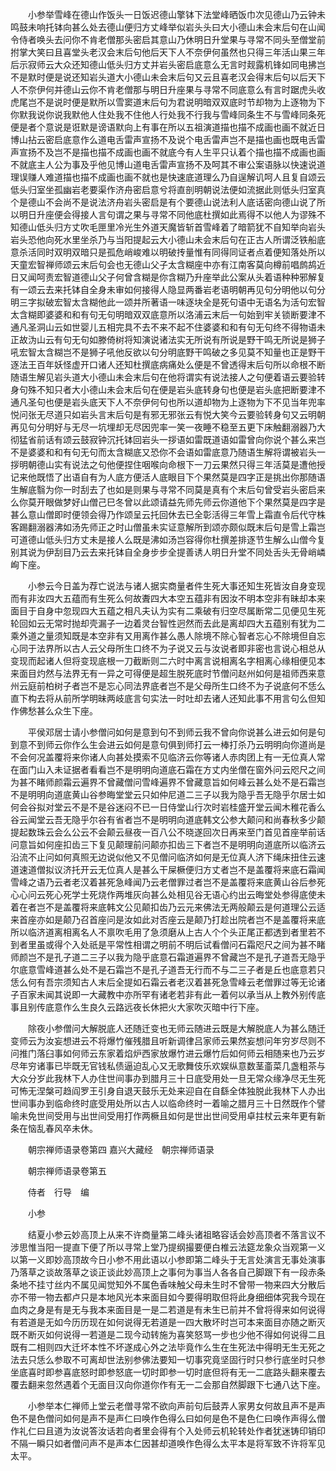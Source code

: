 <!-- { "loadSidebar": true } -->
　　小参举雪峰在德山作饭头一日饭迟德山擎钵下法堂峰晒饭巾次见德山乃云钟未鸣鼓未响托钵向甚么处去德山便归方丈峰举似岩头头曰大小德山未会末后句在山闻令侍者唤头去问你不肯老僧那头密启其意山乃休明日升堂果与寻常不同头至僧堂前拊掌大笑曰且喜堂头老汉会末后句他后天下人不奈伊何虽然也只得三年活山果三年后示寂师云大众还知德山低头归方丈并岩头密启底意么无言时觌露机锋如同电拂岂不是默时便是说还知岩头道大小德山未会末后句又云且喜老汉会得末后句以后天下人不奈伊何并德山云你不肯老僧那与明日升座果与寻常不同底意么有言时踞虎头收虎尾岂不是说时便是默所以雪窦道末后句为君说明暗双双底时节却物为上逐物为下你默我说你说我默他人住处我不住他人行处我不行我与雪峰同条生不与雪峰同条死便是者个意说是诳默是谤语默向上有事在所以五祖演道描也描不成画也画不就近日博山拈云密启底意作么道电舌雷声宣扬不及说个电舌雷声岂不是描也画也既电舌雷声宣扬不及岂不是描也描不成画也画不就底今有人生平只认着个描也描不成画也画不就底主人公为事及乎他见博山道电舌雷声宣扬不及呵其不审公案语脉以快速说道理误赚人难道描也描不成画也画不就也是快速底道理么乃自逞解讥呵人且复自颂云低头归室坐孤幽岩老要渠作济舟密启意兮将直剖明朝说法便如流据此则低头归室真个是德山不会尚不是说法济舟岩头密启是有个要德山说法利人底话密向德山说了所以明日升座便会得接人言句谓之果与寻常不同他底杜撰如此焉得不以他人为谬殊不知德山低头归方丈吹毛匣里冷光生外道天魔皆斩首雪峰着了暗箭犹不自知举向岩头岩头恐他向死水里坐杀乃与当阳提起云大小德山未会末后句在正古人所谓泛铁船底意杀活同时双明双暗只是孤危峭峻难以明破抟量惟有同得同证者点着便知落处所以天童宏智禅师颂云末后句会也无德山父子太含糊座中亦有江南客莫向樽前唱鹧鸪近日又闻呵责宏智道德山父子何曾含糊是你含糊乃升座举此公案从头着语种种邪解复有一颂云去来托钵自全身未审如何接得人隐显两番岩老语明朝再见句分明他以句分明三字拟破宏智太含糊他此一颂并所著语一味逐块全是死句语中无语名为活句宏智太含糊即婆婆和和有句无句明暗双双底意所以洛浦云末后一句始到牢关锁断要津不通凡圣洞山云如世婴儿五相完具不去不来不起不住婆婆和和有句无句终不得物语未正故沩山云有句无句如滕倚树将知演说诸法实无所说有所说是野干鸣无所说是狮子吼宏智太含糊岂不是狮子吼他反欲以句分明底野干鸣破之多见莫不知量也正是野干逐法王百年妖怪虚开口诸人还知杜撰底病痛处么便是不曾透得末后句所以命根不断随语生解见岩头道大小德山未会末后句在他将谓实有说法接人之句便着语云要验转身句殊不知只者大小德山未会末后句在便是岩头底转身句也便是岩头底把断要津不通凡圣句也便是岩头底天下人不奈伊何句也所以道却物为上逐物为下不见当年兜率悦问张无尽道只如岩头言末后句是有邪无邪张云有悦大笑今云要验转身句又云明朝再见句分明好与无尽一坑埋却无尽因兜率一笑一夜睡不稳至五更下床触翻溺器乃大彻猛省前话有颂云鼓寂钟沉托钵回岩头一拶语如雷既道语如雷曾向你说个甚么来岂不是婆婆和和有句无句而太含糊底又恐你不会语如雷底意乃随语生解将谓被岩头一拶明朝德山实有说法之句他便捏住咽喉向命根下一刀云果然只得三年活莫是遭他授记来他既悟了出语自有为人底方便活人底眼目下个果然莫是四字正是挑出你那随语生解底翳为你一时刮去了也如是则果与寻常不同莫是真有个末后句曾受岩头密启来么你莫开眼做梦好山僧己巳冬曾以此颂请益先师先师云你道他下个果然莫是四字是甚么意山僧即时便领会得乃作颂呈云托回休去已全彰活得三年雪上霜直令后代守株客踢翻溺器沸如汤先师正之时山僧虽未实证意解所到颂亦颇似既末后句是雪上霜岂可道德山低头归方丈未是接人么既是沸如汤岂容得你杜撰差排逐节生解么山僧今复别其说为伊刮目乃云去来托钵自全身步步全提善诱人明日升堂不同处舌头无骨峭嶙峋下座。

　　小参云今日盖为荐亡说法与诸人据实商量者件生死大事还知生死皆汝自身变现而有非汝四大五蕴而有生死么何故聻四大本空五蕴非有因汝不明本空非有昧却本来面目于自身中忽现四大五蕴之相凡夫认为实有二乘破有归空尽属断常二见便见生死轮回如云无常时抛却壳漏子一边着灵台智性迥然而去此是离却四大五蕴别有犹为二乘外道之量须知既是本空非有又用离作甚么愚人除境不除心智者忘心不除境但自忘心同于法界所以古人云父母所生口终不为子说又云与汝说者即非密也言说心相总从变现而起诸人但将变现底根一刀截断则二六时中离言说相离名字相离心缘相便见本来面目灼然与法界无有一异之可得便是超生脱死底时节僧问赵州如何是祖师西来意州云庭前柏树子者岂不是忘心同法界底者岂不是父母所生口终不为子说底何不恁么直下构去将从前所学明昧两岐底言句实法一时吐却去诸人还知此事不用言句么但知作佛愁甚么众生下座。

　　平侯邓居士请小参僧问如何是意到句不到师云我不曾向你说甚么进云如何是句到意不到师云你作么生会进云如何是意句俱到师打云一棒打杀乃云明明向你道尚是不会何况盖覆将来你诸人向甚处摸索不见临济云你等诸人赤肉团上有一无位真人常在面门山入未证据者看看岂不是明明向道底石霜在方丈内坐僧在窗外问云咫尺之间为甚不睹师颜霜云遍界不曾藏僧问雪峰遍界不曾藏意旨如何峰云甚么处不是石霜岂不是明明向道底黄山谷参晦堂堂云只如仲尼道二三子以我为隐乎吾无隐乎尔居士如何会谷拟对堂云不是不是谷迷闷不已一日侍堂山行次时岩桂盛开堂云闻木稚花香么谷云闻堂云吾无隐乎尔谷有省者岂不是明明向道底韩文公参大颠问和尚春秋多少颠提起数珠云会么公云不会颠云昼夜一百八公不晓遂回次日再来至门首见首座举前话问意旨如何座扣齿三下复见颠理前问颠亦扣齿三下者岂不是明明向道底所以临济云沿流不止问如何真照无边说似他又不见僧问临济如何是无位真人济下绳床扭住云速道速道僧拟议济托开云无位真人是甚么干屎橛便归方丈者岂不是盖覆将来底石霜闻雪峰之语乃云者老汉着甚死急峰闻乃云老僧罪过者岂不是盖覆将来底黄山谷后参死心心问云死心死学士死烧作两堆灰向甚么处相见谷无语心约出云晦堂处参得底使未着在者岂不是盖覆将来底韩文公见颠扣齿乃云元来佛法无两般颠云是何道理公云适来首座亦如是颠乃召首座问是汝如此对否座云是颠乃打趁出院者岂不是盖覆将来底所以临济道离相离名人不禀吹毛用了急须磨从上古人个个头正尾正都透到者里若不到者里虽或得个入处祇是平常性相谓之明前不明后试看僧问石霜咫尺之间为甚不睹师颜岂不是孔子道二三子以我为隐乎底意石霜道遍界不曾藏岂不是孔子道吾无隐乎尔底意雪峰道甚么处不是石霜岂不是孔子道吾无行而不与二三子者是丘也底意若只恁么何有吾宗须知古人末后全提如石霜云者老汉着甚死急雪峰云老僧罪过等无论诸子百家未闻其说即一大藏教中亦所罕有诸老若非有此一着何以承当从上教外别传底事且别传底意作么生良久云路远夜长休把火大家吹灭暗中行下座。

　　除夜小参僧问大解脱底人还随迁变也无师云随进云既是大解脱底人为甚么随迁变师云为汝妄想进云不将爆竹催残腊且听新调律吕家师云果然妄想问年穷岁尽则不问推门落臼事如何师云东家着焰炉西家放爆竹进云爆竹后如何师云相随来也乃云岁尽年穷诸事已毕既无官钱私债逼迫乱心又无歌舞伎乐欢娱纵意数茎齑菜几盏粗茶与大众分岁此我林下人办住世间事办到腊月三十日底受用处一旦无常众缘净尽无生死可怖无涅槃可趋阎罗王引身自退天鼓乐无处来迎自在自繇全体独脱此我林下人办出世间事办到临命终时底受用处所以古人以临命终时一着喻之腊月三十日然既作个譬喻未免世间受用与出世间受用打作两橛且如何是世出世间受用卓拄杖云来年更有新条在恼乱春风卒未休。

　　朝宗禅师语录卷第四
嘉兴大藏经　朝宗禅师语录


　　朝宗禅师语录卷第五

　　侍者　行导　编

　　小参

　　结夏小参云妙高顶上从来不许商量第二峰头诸祖略容话会妙高顶者不落言议不涉思惟当阳一提直下便了所以寻常上堂乃提纲撮要便白椎云法筵龙象众当观第一义以第一义即妙高顶故今日小参不用此语以小参即第二峰头于无言处演言无事处演事乃落草之谈故落草之谈正谈此妙高顶上之事何为事当人各各自己脚跟下有一段赤条条地不挂寸丝内不属见闻觉知外不属色香味触父母未生时不曾带一物来四大分散后亦不带一物去都卢只是本地风光本来面目如今要得明取但将此身细细体究我今现在血肉之身是有是无与我本来面目是一是二若道是有未生已前并不曾将得来如何说得有若道是无如今历历现在如何说得无若道是一四大散坏时岂可本来面目亦随之断灭既不断灭如何说得一若道是二现今动转施为喜笑怒骂一步也少他不得如何说得二且既有二相则四大迁坏本性不坏遂成心外之法毕竟作么生在生死法中得明无生无死之法去只恁么参取不可离却世法别参佛法要知一切事究竟坚固行时只参行底坐时只参坐底喜时即参喜底怒时即参怒底一切时即参一切时底但将有无一二底路头翻来覆去覆去翻来忽然遇着个无面目汉向你道你作有无一二会那自然脚跟下七通八达下座。

　　小参举本仁禅师上堂云老僧寻常不欲向声前句后鼓弄人家男女何故且声不是声色不是色僧问如何是声不是声仁曰唤作色得么曰如何是色不是色仁曰唤作声得么僧作礼仁曰且道为汝说答汝话若向者里会得有个入处师云机轮转处作者犹迷铸印销印不隔一瞬只如者僧问声不是声本仁因甚却道唤作色得么太平本是将军致不许将军见太平。

